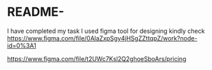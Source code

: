 # README-
I have completed my task I used figma tool for designing kindly check
https://www.figma.com/file/0AlaZxpSgy4jHSgZZttqpZ/work?node-id=0%3A1


https://www.figma.com/file/t2UWc7Ksl2Q2ghoeSboArs/pricing
